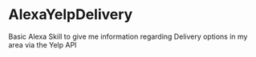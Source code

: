 # AlexaYelpDelivery
Basic Alexa Skill to give me information regarding Delivery options in my area via the Yelp API
